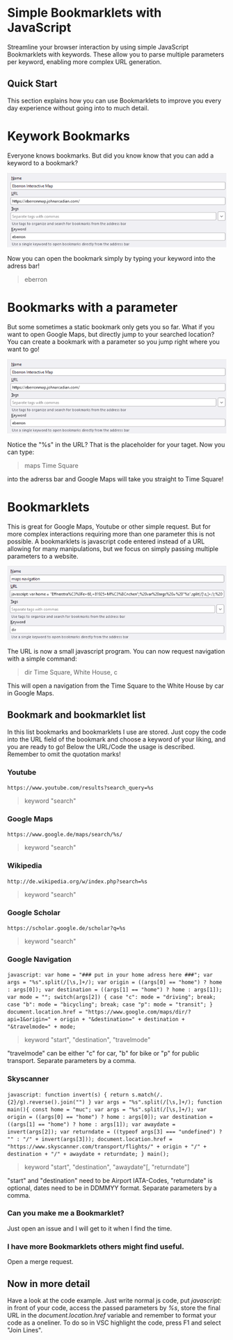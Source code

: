# Simple Bookmarklets with JavaScript

Streamline your browser interaction by using simple JavaScript Bookmarklets with keywords. These allow you to parse multiple parameters per keyword, enabling more complex URL generation.

## Quick Start
This section explains how you can use Bookmarklets to improve you every day experience without going into to much detail.
# Keywork Bookmarks
Everyone knows bookmarks. But did you know know that you can add a keyword to a bookmark?

![](images/basic%20bookmark.png)

Now you can open the bookmark simply by typing your keyword into the adress bar!

> eberron

# Bookmarks with a parameter
But some sometimes a static bookmark only gets you so far. What if you want to open Google Maps, but directly jump to your searched location? You can create a bookmark with a parameter so you jump right where you want to go!

![](images/basic%20bookmark.png)

Notice the "%s" in the URL? That is the placeholder for your taget. Now you can type:

> maps Time Square

into the adrerss bar and Google Maps will take you straight to Time Square!
# Bookmarklets
This is great for Google Maps, Youtube or other simple request. But for more complex interactions requiring more than one parameter this is not possible. A bookmarklets is javascript code entered instead of a URL allowing for many manipulations, but we focus on simply passing multiple parameters to a website.

![](images/bookmarklet.png)

The URL is now a small javascript program. You can now request navigation with a simple command:

> dir Time Square, White House, c

This will open a navigation from the Time Square to the White House by car in Google Maps.
## Bookmark and bookmarklet list
In this list bookmarks and bookmarklets I use are stored. Just copy the code into the URL field of the bookmark and choose a keyword of your liking, and you are ready to go! Below the URL/Code the usage is described. Remember to omit the quotation marks!

### Youtube
`https://www.youtube.com/results?search_query=%s`

> keyword "search"

### Google Maps
`https://www.google.de/maps/search/%s/`

> keyword "search"

### Wikipedia
`http://de.wikipedia.org/w/index.php?search=%s`

> keyword "search"

### Google Scholar

`https://scholar.google.de/scholar?q=%s`

> keyword "search"

### Google Navigation

`javascript: var home = "### put in your home adress here ###"; var args = "%s".split(/[\s,]+/); var origin = ((args[0] == "home") ? home : args[0]); var destination = ((args[1] == "home") ? home : args[1]); var mode = ""; switch(args[2]) { case "c": mode = "driving"; break; case "b": mode = "bicycling"; break; case "p": mode = "transit"; } document.location.href = "https://www.google.com/maps/dir/?api=1&origin=" + origin + "&destination=" + destination + "&travelmode=" + mode;`

> keyword "start", "destination", "travelmode"

"travelmode" can be either "c" for car, "b" for bike or "p" for public transport. Separate parameters by a comma.

### Skyscanner

`javascript: function invert(s) { return s.match(/.{2}/g).reverse().join("") } var args = "%s".split(/[\s,]+/); function main(){ const home = "muc"; var args = "%s".split(/[\s,]+/); var origin = ((args[0] == "home") ? home : args[0]); var destination = ((args[1] == "home") ? home : args[1]); var awaydate = invert(args[2]); var returndate = ((typeof args[3] === "undefined") ? "" : "/" + invert(args[3])); document.location.href = "https://www.skyscanner.com/transport/flights/" + origin + "/" + destination + "/" + awaydate + returndate; } main();`

> keyword "start", "destination", "awaydate"[, "returndate"]

"start" and "destination" need to be Airport IATA-Codes, "returndate" is optional, dates need to be in DDMMYY format. Separate parameters by a comma.

### Can you make me a Bookmarklet?
Just open an issue and I will get to it when I find the time.

### I have more Bookmarklets others might find useful.
Open a merge request.

## Now in more detail
Have a look at the code example. Just write normal js code, put *javascript:* in front of your code, access the passed parameters by *%s*, store the final URL in the *document.location.href* variable and remember to format your code as a oneliner. To do so in VSC highlight the code, press F1 and select "Join Lines".